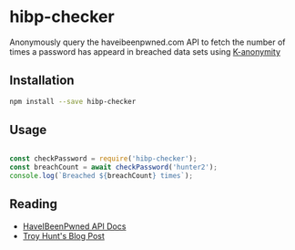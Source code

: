 # hibp-checker

Anonymously query the haveibeenpwned.com API to fetch the number of times a 
password has appeard in breached data sets using [K-anonymity](https://en.wikipedia.org/wiki/K-anonymity)

## Installation
```bash
npm install --save hibp-checker
```

## Usage

```javascript

const checkPassword = require('hibp-checker');
const breachCount = await checkPassword('hunter2');
console.log(`Breached ${breachCount} times`);
```

## Reading
- [HaveIBeenPwned API Docs](https://haveibeenpwned.com/API/v2#SearchingPwnedPasswordsByRange)
- [Troy Hunt's Blog Post](https://www.troyhunt.com/ive-just-launched-pwned-passwords-version-2/)